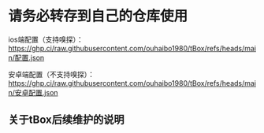 

# 请务必转存到自己的仓库使用
ios端配置（支持嗅探）：https://ghp.ci/raw.githubusercontent.com/ouhaibo1980/tBox/refs/heads/main/配置.json

安卓端配置（不支持嗅探）：https://ghp.ci/raw.githubusercontent.com/ouhaibo1980/tBox/refs/heads/main/安卓配置.json
## 关于tBox后续维护的说明

